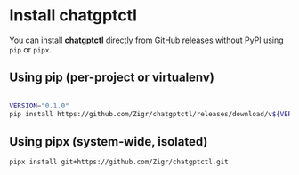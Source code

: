 # Install chatgptctl

You can install **chatgptctl** directly from GitHub releases without PyPI using `pip` or `pipx`.

## Using pip (per-project or virtualenv)

```bash

VERSION="0.1.0"
pip install https://github.com/Zigr/chatgptctl/releases/download/v${VERSION}/chatgptctl-${VERSION}-py3-none-any.whl

```

## Using pipx (system-wide, isolated)

```bash
pipx install git+https://github.com/Zigr/chatgptctl.git

```
